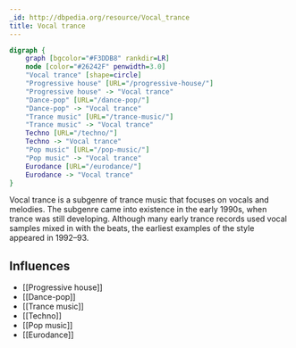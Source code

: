 ```yaml
---
_id: http://dbpedia.org/resource/Vocal_trance
title: Vocal trance
---
```


```dot
digraph {
	graph [bgcolor="#F3DDB8" rankdir=LR]
	node [color="#26242F" penwidth=3.0]
	"Vocal trance" [shape=circle]
	"Progressive house" [URL="/progressive-house/"]
	"Progressive house" -> "Vocal trance"
	"Dance-pop" [URL="/dance-pop/"]
	"Dance-pop" -> "Vocal trance"
	"Trance music" [URL="/trance-music/"]
	"Trance music" -> "Vocal trance"
	Techno [URL="/techno/"]
	Techno -> "Vocal trance"
	"Pop music" [URL="/pop-music/"]
	"Pop music" -> "Vocal trance"
	Eurodance [URL="/eurodance/"]
	Eurodance -> "Vocal trance"
}
```

Vocal trance is a subgenre of trance music that focuses on vocals and melodies. The subgenre came into existence in the early 1990s, when trance was still developing. Although many early trance records used vocal samples mixed in with the beats, the earliest examples of the style appeared in 1992–93.

## Influences
- [[Progressive house]]
- [[Dance-pop]]
- [[Trance music]]
- [[Techno]]
- [[Pop music]]
- [[Eurodance]]
